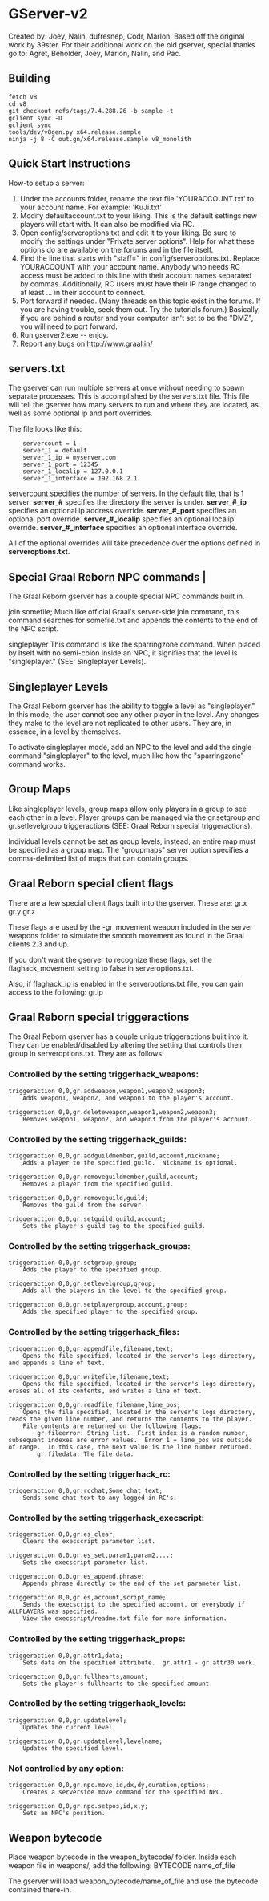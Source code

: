 # GServer-v2

Created by: Joey, Nalin, dufresnep, Codr, Marlon.
Based off the original work by 39ster.
For their additional work on the old gserver, special thanks go to:
	Agret, Beholder, Joey, Marlon, Nalin, and Pac.
	
## Building

```
fetch v8
cd v8
git checkout refs/tags/7.4.288.26 -b sample -t
gclient sync -D
gclient sync
tools/dev/v8gen.py x64.release.sample
ninja -j 8 -C out.gn/x64.release.sample v8_monolith
```


## Quick Start Instructions

How-to setup a server:

1) Under the accounts folder, rename the text file 'YOURACCOUNT.txt' to your account name.  For example: 'KuJi.txt'
2) Modify defaultaccount.txt to your liking.  This is the default settings new players will start with.  It can also be modified via RC.
3) Open config/serveroptions.txt and edit it to your liking.  Be sure to modify the settings under "Private server options".  Help for what these options do are available on the forums and in the file itself.
4) Find the line that starts with "staff=" in config/serveroptions.txt.  Replace YOURACCOUNT with your account name.  Anybody who needs RC access must be added to this line with their account names separated by commas.  Additionally, RC users must have their IP range changed to at least *.*.*.* in their account to connect.
5) Port forward if needed. (Many threads on this topic exist in the forums.  If you are having trouble, seek them out.  Try the tutorials forum.)  Basically, if you are behind a router and your computer isn't set to be the "DMZ", you will need to port forward.
6) Run gserver2.exe -- enjoy.
7) Report any bugs on http://www.graal.in/

## servers.txt

The gserver can run multiple servers at once without needing to spawn separate processes.  This is accomplished by the servers.txt file.  This file will tell the gserver how many servers to run and where they are located, as well as some optional ip and port overrides.

The file looks like this:
```
    servercount = 1
    server_1 = default
    server_1_ip = myserver.com
    server_1_port = 12345
    server_1_localip = 127.0.0.1
    server_1_interface = 192.168.2.1
```
servercount specifies the number of servers.  In the default file, that is 1 server.
**server_#** specifies the directory the server is under.
**server_#_ip** specifies an optional ip address override.
**server_#_port** specifies an optional port override.
**server_#_localip** specifies an optional localip override.
**server_#_interface** specifies an optional interface override.

All of the optional overrides will take precedence over the options defined in **serveroptions.txt**.

## Special Graal Reborn NPC commands |


The Graal Reborn gserver has a couple special NPC commands built in.

join somefile;
    Much like official Graal's server-side join command, this command searches for somefile.txt and appends the contents to the end of the NPC script.

singleplayer
    This command is like the sparringzone command.  When placed by itself with no semi-colon inside an NPC, it signifies that the level is "singleplayer."  (SEE: Singleplayer Levels).

## Singleplayer Levels

The Graal Reborn gserver has the ability to toggle a level as "singleplayer."  In this mode, the user cannot see any other player in the level.  Any changes they make to the level are not replicated to other users.  They are, in essence, in a level by themselves.

To activate singleplayer mode, add an NPC to the level and add the single command "singleplayer" to the level, much like how the "sparringzone" command works.

## Group Maps

Like singleplayer levels, group maps allow only players in a group to see each other in a level.  Player groups can be managed via the gr.setgroup and gr.setlevelgroup triggeractions (SEE: Graal Reborn special triggeractions).

Individual levels cannot be set as group levels; instead, an entire map must be specified as a group map.  The "groupmaps" server option specifies a comma-delimited list of maps that can contain groups.

## Graal Reborn special client flags

There are a few special client flags built into the gserver.  These are:
gr.x
gr.y
gr.z

These flags are used by the -gr_movement weapon included in the server weapons folder to simulate the smooth movement as found in the Graal clients 2.3 and up.

If you don't want the gserver to recognize these flags, set the flaghack_movement setting to false in serveroptions.txt.

Also, if flaghack_ip is enabled in the serveroptions.txt file, you can gain access to the following:
gr.ip

## Graal Reborn special triggeractions

The Graal Reborn gserver has a couple unique triggeractions built into it.  They can be enabled/disabled by altering the setting that controls their group in serveroptions.txt.  They are as follows:

### Controlled by the setting triggerhack_weapons:
    triggeraction 0,0,gr.addweapon,weapon1,weapon2,weapon3;
        Adds weapon1, weapon2, and weapon3 to the player's account.

    triggeraction 0,0,gr.deleteweapon,weapon1,weapon2,weapon3;
        Removes weapon1, weapon2, and weapon3 from the player's account.

### Controlled by the setting triggerhack_guilds:
    triggeraction 0,0,gr.addguildmember,guild,account,nickname;
        Adds a player to the specified guild.  Nickname is optional.

    triggeraction 0,0,gr.removeguildmember,guild,account;
        Removes a player from the specified guild.

    triggeraction 0,0,gr.removeguild,guild;
        Removes the guild from the server.

    triggeraction 0,0,gr.setguild,guild,account;
        Sets the player's guild tag to the specified guild.

### Controlled by the setting triggerhack_groups:
    triggeraction 0,0,gr.setgroup,group;
        Adds the player to the specified group.

    triggeraction 0,0,gr.setlevelgroup,group;
        Adds all the players in the level to the specified group.

    triggeraction 0,0,gr.setplayergroup,account,group;
        Adds the specified player to the specified group.

### Controlled by the setting triggerhack_files:
    triggeraction 0,0,gr.appendfile,filename,text;
        Opens the file specified, located in the server's logs directory, and appends a line of text.

    triggeraction 0,0,gr.writefile,filename,text;
        Opens the file specified, located in the server's logs directory, erases all of its contents, and writes a line of text.

    triggeraction 0,0,gr.readfile,filename,line_pos;
        Opens the file specified, located in the server's logs directory, reads the given line number, and returns the contents to the player.
        File contents are returned on the following flags:
            gr.fileerror: String list.  First index is a random number, subsequent indexes are error values.  Error 1 = line_pos was outside of range.  In this case, the next value is the line number returned.
            gr.filedata: The file data.

### Controlled by the setting triggerhack_rc:
    triggeraction 0,0,gr.rcchat,Some chat text;
        Sends some chat text to any logged in RC's.

### Controlled by the setting triggerhack_execscript:
    triggeraction 0,0,gr.es_clear;
        Clears the execscript parameter list.

    triggeraction 0,0,gr.es_set,param1,param2,...;
        Sets the execscript parameter list.

    triggeraction 0,0,gr.es_append,phrase;
        Appends phrase directly to the end of the set parameter list.

    triggeraction 0,0,gr.es,account,script_name;
        Sends the execscript to the specified account, or everybody if ALLPLAYERS was specified.
        View the execscript/readme.txt file for more information.

### Controlled by the setting triggerhack_props:
    triggeraction 0,0,gr.attr1,data;
        Sets data on the specified attribute.  gr.attr1 - gr.attr30 work.

    triggeraction 0,0,gr.fullhearts,amount;
        Sets the player's fullhearts to the specified amount.

### Controlled by the setting triggerhack_levels:
    triggeraction 0,0,gr.updatelevel;
        Updates the current level.

    triggeraction 0,0,gr.updatelevel,levelname;
        Updates the specified level.

### Not controlled by any option:
    triggeraction 0,0,gr.npc.move,id,dx,dy,duration,options;
        Creates a serverside move command for the specified NPC.

    triggeraction 0,0,gr.npc.setpos,id,x,y;
        Sets an NPC's position.

## Weapon bytecode

Place weapon bytecode in the weapon_bytecode/ folder.  Inside each weapon file in weapons/, add the following:
BYTECODE name_of_file

The gserver will load weapon_bytecode/name_of_file and use the bytecode contained there-in.
